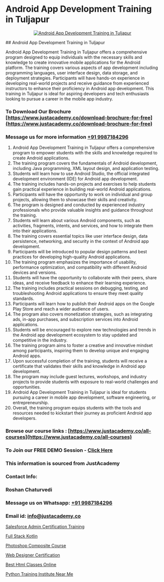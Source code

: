 # Android App Development Training in Tuljapur

<p align="center">
  <a href="https://justacademy.co/course-detail/android-app-development">
    <img src="https://justacademy.co/storage2/course_image/1676635923_course_image.webp" alt="Android App Development Training in Tuljapur">
  </a>
</p>
## Android App Development Training in Tuljapur

Android App Development Training in Tuljapur offers a comprehensive program designed to equip individuals with the necessary skills and knowledge to create innovative mobile applications for the Android platform. The training covers various aspects of app development including programming languages, user interface design, data storage, and deployment strategies. Participants will have hands-on experience in developing real-world projects and receive guidance from experienced instructors to enhance their proficiency in Android app development. This training in Tuljapur is ideal for aspiring developers and tech enthusiasts looking to pursue a career in the mobile app industry.
### To Download Our Brochure [https://www.justacademy.co/download-brochure-for-free](https://www.justacademy.co/download-brochure-for-free)
### Message us for more information [+91 9987184296](https://api.whatsapp.com/send?phone=919987184296)
1) Android App Development Training in Tuljapur offers a comprehensive program to empower students with the skills and knowledge required to create Android applications.
2) The training program covers the fundamentals of Android development, including Java programming, XML layout design, and application testing.
3) Students will learn how to use Android Studio, the official integrated development environment (IDE) for Android app development.
4) The training includes hands-on projects and exercises to help students gain practical experience in building real-world Android applications.
5) Participants will have the opportunity to work on individual and group projects, allowing them to showcase their skills and creativity.
6) The program is designed and conducted by experienced industry professionals who provide valuable insights and guidance throughout the training.
7) Students will learn about various Android components, such as activities, fragments, intents, and services, and how to integrate them into their applications.
8) The training covers essential topics like user interface design, data persistence, networking, and security in the context of Android app development.
9) Participants will be introduced to popular design patterns and best practices for developing high-quality Android applications.
10) The training program emphasizes the importance of usability, performance optimization, and compatibility with different Android devices and versions.
11) Students will have the opportunity to collaborate with their peers, share ideas, and receive feedback to enhance their learning experience.
12) The training includes practical sessions on debugging, testing, and troubleshooting Android applications to ensure they meet quality standards.
13) Participants will learn how to publish their Android apps on the Google Play Store and reach a wider audience of users.
14) The program also covers monetization strategies, such as integrating ads, in-app purchases, and subscription services into Android applications.
15) Students will be encouraged to explore new technologies and trends in the Android app development ecosystem to stay updated and competitive in the industry.
16) The training program aims to foster a creative and innovative mindset among participants, inspiring them to develop unique and engaging Android apps.
17) Upon successful completion of the training, students will receive a certificate that validates their skills and knowledge in Android app development.
18) The program may include guest lectures, workshops, and industry projects to provide students with exposure to real-world challenges and opportunities.
19) Android App Development Training in Tuljapur is ideal for students pursuing a career in mobile app development, software engineering, or entrepreneurship.
20) Overall, the training program equips students with the tools and resources needed to kickstart their journey as proficient Android app developers.

### Browse our course links : [https://www.justacademy.co/all-courses](https://www.justacademy.co/all-courses) 
### To Join our FREE DEMO Session - [Click Here](https://www.justacademy.co/register-for-course-demo)


### This information is sourced from JustAcademy
### Contact Info:
### Roshan Chaturvedi
### Message us on Whatsapp: [+91 9987184296](https://api.whatsapp.com/send?phone=919987184296)
### Email id: [info@justacademy.co](mailto:info@justacademy.co)
                
[Salesforce Admin Certification Training](https://www.linkedin.com/pulse/salesforce-admin-certification-training-software-training-sunnyvale-oehkc?trackingId=DxvNBUhrgl4ctozzgoR52w%3D%3D&lipi=urn%3Ali%3Apage%3Ad_flagship3_company_admin%3BviNdRu1RQq6I56HA85%2BzdA%3D%3D)

[Full Stack Kotlin](https://www.linkedin.com/pulse/full-stack-kotlin-justacademy-bay-area-jxnpc/)

[Photoshop Composite Course](https://medium.com/@mistersumit961/photoshop-composite-course-f3527587d397)

[Web Designer Certification](https://medium.com/@negishivu99/web-designer-certification-2a4559507d75)

[Best Html Classes Online](https://justacademyin.github.io/justacademy/best-html-classes-online)

[Python Training Institute Near Me](https://justacademyin.github.io/justacademy/python-training-institute-near-me)

